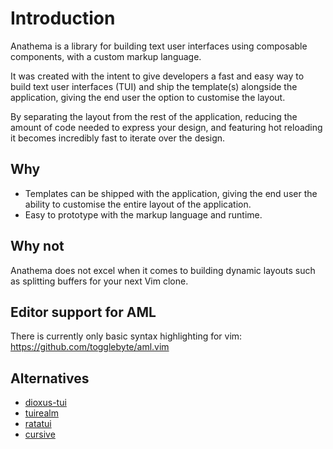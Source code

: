 # Introduction

Anathema is a library for building text user interfaces using composable
components, with a custom markup language.

It was created with the intent to give developers a fast and easy way to
build text user interfaces (TUI) and ship the template(s) alongside the application,
giving the end user the option to customise the layout.

By separating the layout from the rest of the application, reducing the amount of
code needed to express your design, and featuring hot reloading it becomes incredibly fast 
to iterate over the design.

## Why

* Templates can be shipped with the application, giving the end user the ability
  to customise the entire layout of the application.
* Easy to prototype with the markup language and runtime.

## Why not

Anathema does not excel when it comes to building dynamic layouts such as
splitting buffers for your next Vim clone.

## Editor support for AML

There is currently only basic syntax highlighting for vim: https://github.com/togglebyte/aml.vim

## Alternatives
* [dioxus-tui](https://crates.io/crates/dioxus-tui)
* [tuirealm](https://crates.io/crates/tuirealm)
* [ratatui](https://crates.io/crates/ratatui)
* [cursive](https://crates.io/crates/cursive)

